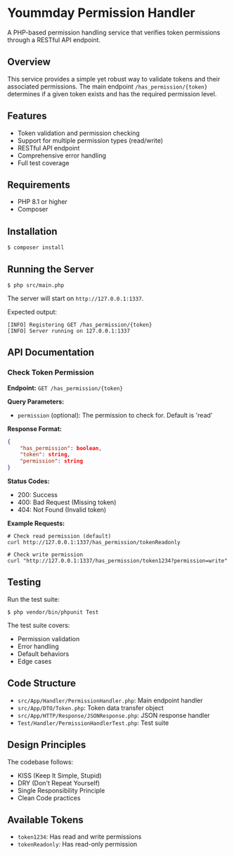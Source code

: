 # Yoummday Permission Handler
A PHP-based permission handling service that verifies token permissions through a RESTful API endpoint.

## Overview
This service provides a simple yet robust way to validate tokens and their associated permissions. The main endpoint `/has_permission/{token}` determines if a given token exists and has the required permission level.

## Features
- Token validation and permission checking
- Support for multiple permission types (read/write)
- RESTful API endpoint
- Comprehensive error handling
- Full test coverage

## Requirements
- PHP 8.1 or higher
- Composer

## Installation
```shell
$ composer install
```

## Running the Server
```shell 
$ php src/main.php
```
The server will start on `http://127.0.0.1:1337`.

Expected output:
```shell
[INFO] Registering GET /has_permission/{token}
[INFO] Server running on 127.0.0.1:1337
```

## API Documentation

### Check Token Permission
**Endpoint:** `GET /has_permission/{token}`

**Query Parameters:**
- `permission` (optional): The permission to check for. Default is 'read'

**Response Format:**
```json
{
    "has_permission": boolean,
    "token": string,
    "permission": string
}
```

**Status Codes:**
- 200: Success
- 400: Bad Request (Missing token)
- 404: Not Found (Invalid token)

**Example Requests:**
```shell
# Check read permission (default)
curl http://127.0.0.1:1337/has_permission/tokenReadonly

# Check write permission
curl "http://127.0.0.1:1337/has_permission/token1234?permission=write"
```

## Testing
Run the test suite:
```shell
$ php vendor/bin/phpunit Test
```

The test suite covers:
- Permission validation
- Error handling
- Default behaviors
- Edge cases

## Code Structure
- `src/App/Handler/PermissionHandler.php`: Main endpoint handler
- `src/App/DTO/Token.php`: Token data transfer object
- `src/App/HTTP/Response/JSONResponse.php`: JSON response handler
- `Test/Handler/PermissionHandlerTest.php`: Test suite

## Design Principles
The codebase follows:
- KISS (Keep It Simple, Stupid)
- DRY (Don't Repeat Yourself)
- Single Responsibility Principle
- Clean Code practices

## Available Tokens
- `token1234`: Has read and write permissions
- `tokenReadonly`: Has read-only permission

